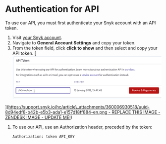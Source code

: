# Authentication for API

To use our API, you must first authenticate your Snyk account with an API token.

1. Visit [your Snyk account](https://app.snyk.io/account).
2. Navigate to **General Account Settings** and copy your token.
3. From the token field, click **click to show** and then select and copy your API token. \[![api token screen; revoke; regenerate; click to show](../.gitbook/assets/uuid-8d94edf8-b42b-e5b3-ada1-e157d18ff884-en.png)

\]\([https://support.snyk.io/hc/article\_attachments/360006930518/uuid-8d94edf8-b42b-e5b3-ada1-e157d18ff884-en.png - REPLACE THIS IMAGE - ZENDESK IMAGE - UPDATE ME!](https://support.snyk.io/hc/article_attachments/360006930518/uuid-8d94edf8-b42b-e5b3-ada1-e157d18ff884-en.png)\)

1. To use our API, use an Authorization header, preceded by the token:

   ```text
   Authorization: token API_KEY
   ```

